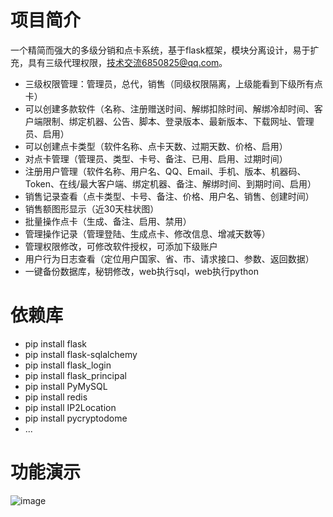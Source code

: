 # 项目简介
一个精简而强大的多级分销和点卡系统，基于flask框架，模块分离设计，易于扩充，具有三级代理权限，技术交流6850825@qq.com。

* 三级权限管理：管理员，总代，销售（同级权限隔离，上级能看到下级所有点卡）
* 可以创建多款软件（名称、注册赠送时间、解绑扣除时间、解绑冷却时间、客户端限制、绑定机器、公告、脚本、登录版本、最新版本、下载网址、管理员、启用）
* 可以创建点卡类型（软件名称、点卡天数、过期天数、价格、启用）
* 对点卡管理（管理员、类型、卡号、备注、已用、启用、过期时间）
* 注册用户管理（软件名称、用户名、QQ、Email、手机、版本、机器码、Token、在线/最大客户端、绑定机器、备注、解绑时间、到期时间、启用）
* 销售记录查看（点卡类型、卡号、备注、价格、用户名、销售、创建时间）
* 销售额图形显示（近30天柱状图）
* 批量操作点卡（生成、备注、启用、禁用）
* 管理操作记录（管理登陆、生成点卡、修改信息、增减天数等）
* 管理权限修改，可修改软件授权，可添加下级账户
* 用户行为日志查看（定位用户国家、省、市、请求接口、参数、返回数据）
* 一键备份数据库，秘钥修改，web执行sql，web执行python

# 依赖库
* pip install flask
* pip install flask-sqlalchemy
* pip install flask_login
* pip install flask_principal
* pip install PyMySQL
* pip install redis
* pip install IP2Location
* pip install pycryptodome
* ...

# 功能演示
![image](https://github.com/hcaihao/SmartCard/blob/master/Demo.png)
